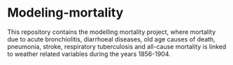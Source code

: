 # Modeling-mortality

This repository contains the modelling mortality project, where mortality due to acute bronchiolitis, diarrhoeal diseases, old age causes of death, pneumonia, stroke, respiratory tuberculosis and all-cause mortality is linked to weather related variables during the years 1856-1904.
